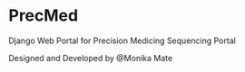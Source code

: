 # PrecMed

Django Web Portal for Precision Medicing Sequencing Portal

Designed and Developed by @Monika Mate
